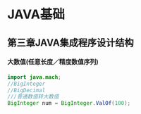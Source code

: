 # JAVA基础

## 第三章JAVA集成程序设计结构

#### 大数值(任意长度／精度数值序列)

```java
import java.mach;
//BigInteger
//BigDecimal
///普通数值转大数值
BigInteger num = BigInteger.ValOf(100);
```
